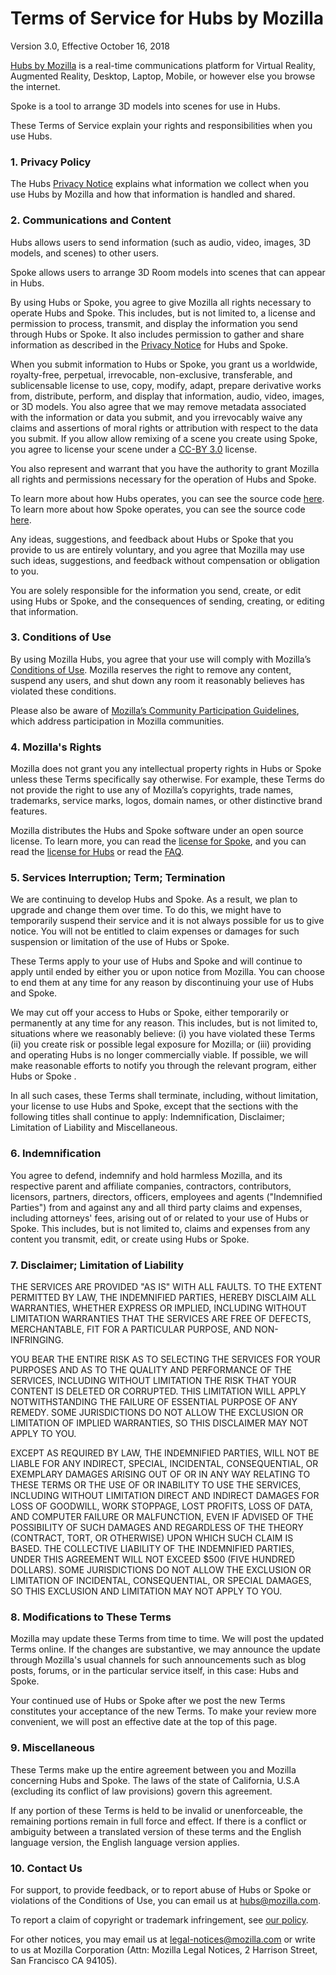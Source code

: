 # Terms of Service for Hubs by Mozilla

Version 3.0, Effective October 16, 2018

[Hubs by Mozilla](https://hubs.mozilla.com) is a real-time communications platform for Virtual Reality, Augmented Reality, Desktop, Laptop, Mobile, or however else you browse the internet.

Spoke is a tool to arrange 3D models into scenes for use in Hubs. 

These Terms of Service explain your rights and responsibilities when you use Hubs.

### 1. Privacy Policy
The Hubs [Privacy Notice](https://github.com/mozilla/hubs/blob/master/PRIVACY.md) explains what information we collect when you use Hubs by Mozilla and how that information is handled and shared.

### 2. Communications and Content

Hubs allows users to send information (such as audio, video, images, 3D models, and scenes) to other users. 

Spoke allows users to arrange 3D Room models into scenes that can appear in Hubs. 

By using Hubs or Spoke, you agree to give Mozilla all rights necessary to operate Hubs and Spoke. This includes, but is not limited to, a license and permission to process, transmit, and display the information you send through Hubs or Spoke. It also includes permission to gather and share information as described in the [Privacy Notice](https://github.com/mozilla/hubs/blob/master/PRIVACY.md) for Hubs and Spoke. 

When you submit information to Hubs or Spoke, you grant us a worldwide, royalty-free, perpetual, irrevocable, non-exclusive, transferable, and sublicensable license to use, copy, modify, adapt, prepare derivative works from, distribute, perform, and display that information, audio, video, images, or 3D models. You also agree that we may remove metadata associated with the information or data you submit, and you irrevocably waive any claims and assertions of moral rights or attribution with respect to the data you submit. If you allow allow remixing of a scene you create using Spoke, you agree to license your scene under a [CC-BY 3.0](https://creativecommons.org/licenses/by/3.0/legalcode) license. 

You also represent and warrant that you have the authority to grant Mozilla all rights and permissions necessary for the operation of Hubs and Spoke. 

To learn more about how Hubs operates, you can see the source code [here](https://github.com/mozilla/hubs).
To learn more about how Spoke operates, you can see the source code [here](https://github.com/mozillareality/spoke).

Any ideas, suggestions, and feedback about Hubs or Spoke that you provide to us are entirely voluntary, and you agree that Mozilla may use such ideas, suggestions, and feedback without compensation or obligation to you.

You are solely responsible for the information you send, create, or edit using Hubs or Spoke, and the consequences of sending, creating, or editing that information. 

### 3. Conditions of Use 
By using Mozilla Hubs, you agree that your use will comply with Mozilla’s [Conditions of Use](https://www.mozilla.org/en-US/about/legal/acceptable-use/). Mozilla reserves the right to remove any content, suspend any users, and shut down any room it reasonably believes has violated these conditions.

Please also be aware of [Mozilla’s Community Participation Guidelines](https://www.mozilla.org/en-US/about/governance/policies/participation/), which address participation in Mozilla communities. 

### 4. Mozilla's Rights
Mozilla does not grant you any intellectual property rights in Hubs or Spoke unless these Terms specifically say otherwise. For example, these Terms do not provide the right to use any of Mozilla’s copyrights, trade names, trademarks, service marks, logos, domain names, or other distinctive brand features.

Mozilla distributes the Hubs and Spoke software under an open source license. To learn more, you can read the [license for Spoke]((https://github.com/mozillareality/spoke/blob/master/LICENSE)), and you can read the [license for Hubs](https://github.com/mozilla/hubs/blob/master/LICENSE) or read the [FAQ](https://www.mozilla.org/en-US/MPL/2.0/FAQ/).

### 5. Services Interruption; Term; Termination
We are continuing to develop Hubs and Spoke. As a result, we plan to upgrade and change them over time. To do this, we might have to temporarily suspend their service and it is not always possible for us to give notice. You will not be entitled to claim expenses or damages for such suspension or limitation of the use of Hubs or Spoke.

These Terms apply to your use of Hubs and Spoke and will continue to apply until ended by either you or upon notice from Mozilla. You can choose to end them at any time for any reason by discontinuing your use of Hubs and Spoke.

We may cut off your access to Hubs or Spoke, either temporarily or permanently at any time for any reason. This includes, but is not limited to, situations where we reasonably believe: (i) you have violated these Terms (ii) you create risk or possible legal exposure for Mozilla; or (iii) providing and operating Hubs is no longer commercially viable. If possible, we will make reasonable efforts to notify you through the relevant program, either Hubs or Spoke .

In all such cases, these Terms shall terminate, including, without limitation, your license to use Hubs and Spoke, except that the sections with the following titles shall continue to apply: Indemnification, Disclaimer; Limitation of Liability and Miscellaneous.

### 6. Indemnification
You agree to defend, indemnify and hold harmless Mozilla, and its respective parent and affiliate companies, contractors, contributors, licensors, partners, directors, officers, employees and agents ("Indemnified Parties") from and against any and all third party claims and expenses, including attorneys' fees, arising out of or related to your use of Hubs or Spoke. This includes, but is not limited to, claims and expenses from any content you transmit, edit, or create using Hubs or Spoke.

### 7. Disclaimer; Limitation of Liability
THE SERVICES ARE PROVIDED "AS IS" WITH ALL FAULTS. TO THE EXTENT PERMITTED BY LAW, THE INDEMNIFIED PARTIES, HEREBY DISCLAIM ALL WARRANTIES, WHETHER EXPRESS OR IMPLIED, INCLUDING WITHOUT LIMITATION WARRANTIES THAT THE SERVICES ARE FREE OF DEFECTS, MERCHANTABLE, FIT FOR A PARTICULAR PURPOSE, AND NON-INFRINGING.

YOU BEAR THE ENTIRE RISK AS TO SELECTING THE SERVICES FOR YOUR PURPOSES AND AS TO THE QUALITY AND PERFORMANCE OF THE SERVICES, INCLUDING WITHOUT LIMITATION THE RISK THAT YOUR CONTENT IS DELETED OR CORRUPTED.
THIS LIMITATION WILL APPLY NOTWITHSTANDING THE FAILURE OF ESSENTIAL PURPOSE OF ANY REMEDY. SOME JURISDICTIONS DO NOT ALLOW THE EXCLUSION OR LIMITATION OF IMPLIED WARRANTIES, SO THIS DISCLAIMER MAY NOT APPLY TO YOU.

EXCEPT AS REQUIRED BY LAW, THE INDEMNIFIED PARTIES, WILL NOT BE LIABLE FOR ANY INDIRECT, SPECIAL, INCIDENTAL, CONSEQUENTIAL, OR EXEMPLARY DAMAGES ARISING OUT OF OR IN ANY WAY RELATING TO THESE TERMS OR THE USE OF OR INABILITY TO USE THE SERVICES, INCLUDING WITHOUT LIMITATION DIRECT AND INDIRECT DAMAGES FOR LOSS OF GOODWILL, WORK STOPPAGE, LOST PROFITS, LOSS OF DATA, AND COMPUTER FAILURE OR MALFUNCTION, EVEN IF ADVISED OF THE POSSIBILITY OF SUCH DAMAGES AND REGARDLESS OF THE THEORY (CONTRACT, TORT, OR OTHERWISE) UPON WHICH SUCH CLAIM IS BASED. THE COLLECTIVE LIABILITY OF THE INDEMNIFIED PARTIES, UNDER THIS AGREEMENT WILL NOT EXCEED $500 (FIVE HUNDRED DOLLARS). SOME JURISDICTIONS DO NOT ALLOW THE EXCLUSION OR LIMITATION OF INCIDENTAL, CONSEQUENTIAL, OR SPECIAL DAMAGES, SO THIS EXCLUSION AND LIMITATION MAY NOT APPLY TO YOU.

### 8. Modifications to These Terms
Mozilla may update these Terms from time to time. We will post the updated Terms online. If the changes are substantive, we may announce the update through Mozilla's usual channels for such announcements such as blog posts, forums, or in the particular service itself, in this case: Hubs and Spoke.

Your continued use of Hubs or Spoke after we post the new Terms constitutes your acceptance of the new Terms. To make your review more convenient, we will post an effective date at the top of this page.

### 9. Miscellaneous
These Terms make up the entire agreement between you and Mozilla concerning Hubs and Spoke. The laws of the state of California, U.S.A (excluding its conflict of law provisions) govern this agreement.

If any portion of these Terms is held to be invalid or unenforceable, the remaining portions remain in full force and effect. If there is a conflict or ambiguity between a translated version of these terms and the English language version, the English language version applies.

### 10. Contact Us
For support, to provide feedback, or to report abuse of Hubs or Spoke or violations of the Conditions of Use, you can email us at [hubs@mozilla.com](mailto:hubs@mozilla.com). 

To report a claim of copyright or trademark infringement, see [our policy](https://www.mozilla.org/en-US/about/legal/report-infringement/). 

For other notices, you may email us at [legal-notices@mozilla.com](mailto:legal-notices@mozilla.com) or write to us at Mozilla Corporation (Attn: Mozilla  Legal Notices, 2 Harrison Street, San Francisco CA 94105).
